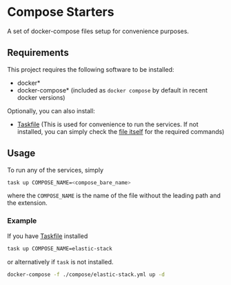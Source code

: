 # Compose Starters

A set of docker-compose files setup for convenience purposes.

## Requirements

This project requires the following software to be installed:

- docker\*
- docker-compose\* (included as `docker compose` by default in recent docker versions)

Optionally, you can also install:

- [Taskfile](https://taskfile.dev/) (This is used for convenience to run the services. If not installed, you can simply check the [file itself](/Taskfile.yml) for the required commands)

## Usage

To run any of the services, simply

```bash
task up COMPOSE_NAME=<compose_bare_name>
```

where the `COMPOSE_NAME` is the name of the file without the leading path and the extension.

### Example

If you have [Taskfile](https://taskfile.dev/) installed

```bash
task up COMPOSE_NAME=elastic-stack
```

or alternatively if `task` is not installed.

```bash
docker-compose -f ./compose/elastic-stack.yml up -d
```
